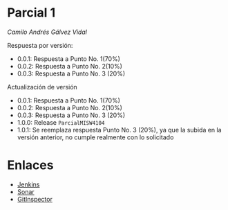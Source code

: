 # Parcial 1

_Camilo Andrés Gálvez Vidal_

Respuesta por versión:
- 0.0.1: Respuesta a Punto No. 1(70%)
- 0.0.2: Respuesta a Punto No. 2(10%)
- 0.0.3: Respuesta a Punto No. 3 (20%)

Actualización de versión
- 0.0.1: Respuesta a Punto No. 1(70%)
- 0.0.2: Respuesta a Punto No. 2(10%)
- 0.0.3: Respuesta a Punto No. 3 (20%)
- 1.0.0: Release `ParcialMISW4104`
- 1.0.1: Se reemplaza respuesta Punto No. 3 (20%), ya que la subida en la versión anterior, no cumple realmente con lo solicitado
# Enlaces

- [Jenkins](http://157.253.238.75:8080/jenkins-misovirtual/)
- [Sonar](http://157.253.238.75:8080/sonar-misovirtual/)
- [GitInspector](https://misw-4104-web.github.io/202212_Equipo11/reports/)


